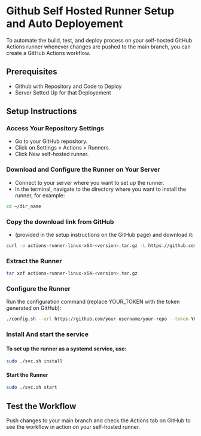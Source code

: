 # Github Self Hosted Runner Setup and Auto Deployement
To automate the build, test, and deploy process on your self-hosted GitHub Actions runner whenever changes are pushed to the main branch, you can create a GitHub Actions workflow. 
## Prerequisites
- Github with Repository and Code to Deploy
- Server Setted Up for that Deployement

## Setup Instructions
### Access Your Repository Settings
- Go to your GitHub repository.
- Click on Settings > Actions > Runners.
- Click New self-hosted runner.

### Download and Configure the Runner on Your Server
- Connect to your server where you want to set up the runner.
- In the terminal, navigate to the directory where you want to install the runner, for example:
```sh
cd ~/dir_name
```
### Copy the download link from GitHub
- (provided in the setup instructions on the GitHub page) and download it:
```sh
curl -o actions-runner-linux-x64-<version>.tar.gz -L https://github.com/actions/runner/releases/download/v<version>/actions-runner-linux-x64-<version>.tar.gz
```
### Extract the Runner
```sh
tar xzf actions-runner-linux-x64-<version>.tar.gz
```
### Configure the Runner
Run the configuration command (replace YOUR_TOKEN with the token generated on GitHub):
```sh
./config.sh --url https://github.com/your-username/your-repo --token YOUR_TOKEN
```
### Install And start the service
#### To set up the runner as a systemd service, use:
```sh
sudo ./svc.sh install
```
#### Start the Runner
```sh
sudo ./svc.sh start
```
## Test the Workflow
Push changes to your main branch and check the Actions tab on GitHub to see the workflow in action on your self-hosted runner.
